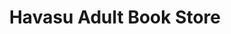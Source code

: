---
title: "Havasu Adult Book Store"
url: /lake-havasu-city/havasu-adult-book-store/
shop: Bücher
---